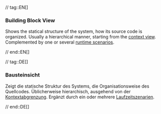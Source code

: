 // tag::EN[]
### Building Block View

Shows the statical structure of the system,
how its source code is organized.
Usually a hierarchical manner, starting from the [context view](#term-context-view).
Complemented by one or several [runtime scenarios](#term-runtime-view).

// end::EN[]

// tag::DE[]
### Bausteinsicht

Zeigt die statische Struktur des Systems, die Organisationsweise des
Quellcodes. Üblicherweise hierarchisch, ausgehend von der
[Kontextabgrenzung](#term-context-view). Ergänzt durch ein oder mehrere
[Laufzeitszenarien](#term-runtime-view).



// end::DE[]


